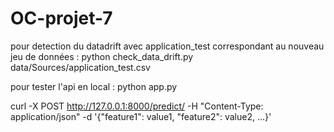 # OC-projet-7



pour detection du datadrift avec application_test correspondant au nouveau jeu de données :
python check_data_drift.py data/Sources/application_test.csv


pour tester l'api en local :
python app.py

curl -X POST http://127.0.0.1:8000/predict/ -H "Content-Type: application/json" -d '{"feature1": value1, "feature2": value2, ...}'


